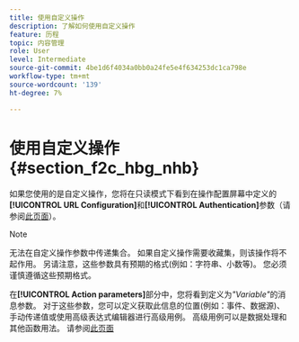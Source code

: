 ```yaml
---
title: 使用自定义操作
description: 了解如何使用自定义操作
feature: 历程
topic: 内容管理
role: User
level: Intermediate
source-git-commit: 4be1d6f4034a0bb0a24fe5e4f634253dc1ca798e
workflow-type: tm+mt
source-wordcount: '139'
ht-degree: 7%

---
```


# 使用自定义操作 {#section_f2c_hbg_nhb}

如果您使用的是自定义操作，您将在只读模式下看到在操作配置屏幕中定义的&#x200B;**[!UICONTROL URL Configuration]**&#x200B;和&#x200B;**[!UICONTROL Authentication]**&#x200B;参数（请参阅[此页面](../action/about-custom-action-configuration.md)）。

>[!NOTE]
>
>无法在自定义操作参数中传递集合。 如果自定义操作需要收藏集，则该操作将不起作用。 另请注意，这些参数具有预期的格式(例如：字符串、小数等)。 您必须谨慎遵循这些预期格式。

在&#x200B;**[!UICONTROL Action parameters]**&#x200B;部分中，您将看到定义为&#x200B;_&quot;Variable&quot;_&#x200B;的消息参数。 对于这些参数，您可以定义获取此信息的位置(例如：事件、数据源)、手动传递值或使用高级表达式编辑器进行高级用例。 高级用例可以是数据处理和其他函数用法。 请参阅[此页面](https://experienceleague.adobe.com/docs/journeys/using/building-advanced-conditions-journeys/expressionadvanced.html?lang=zh-Hans)
